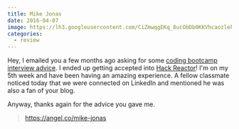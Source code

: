 ```yaml
---
title: Mike Jonas
date: 2016-04-07
image: https://lh3.googleusercontent.com/CiZmwqgEKq_8ucObDb0KKVhcaozlekxNb6mFaOjzx1ZThnOAUbgeIvtQsh87AZMXnZgBywPiJQI-L3V3OSSOEjEeNhoJE1HYr5azrkWhEP8U5DOo44PgUGYgOK_HM9BF2KTTSEJMsRAexloVUpnj31MKyetS0Je1V8n6CMTig6NcbbiyZGIeuck1UrE3iiV1dGkEeyCfX8rBiUy0cQH0kZUeQK-rR7AMzrbdAYqqTA7ADp2LD0xvaysiFq49CjvLkQR7BpRfNtCEObvKLXn8IkixMepWjbl-DLZ3yccAEvkuCkfgZOgl0NPDah9UUj455SaOjW-eD25z2hwpQ5YVvcmwGFNGwLVNo0_0Ow3U-hUzydIOoIxJgkWMLDpsngawojwPaIC81f-9aj44taU1JweJ2T103U3yEyJ7PBmJXXPnyfrTdLx0G1WPXRnHPkXgX1vy1FFbtteBkEdHesWOGIL9zqqB-xjBeqy-bdQ1YqfeI00Z0u1lHq-Kfkrp1AUO2YTOQl1FitqvtMZEkvQ9xnPvhSUY3dQ5OCEJK99PYQRfo2EPH2QhZGYuU9xeRF9S9lMvQ4PPpyMQSYMpx1glMduuLNcYY1GYkBIb4VrKuvxXVGyKOfTl499rPKbHAn8i=s200-no
categories:
  - review
---
```


Hey, I emailed you a few months ago asking for some [coding bootcamp interview advice](https://fvcproductions.com/2016/03/31/all-the-bootcamp-things/). I ended up getting accepted into [Hack Reactor](https://hackreactor.com/)! I'm on my 5th week and have been having an amazing experience. A fellow classmate noticed today that we were connected on LinkedIn and mentioned he was also a fan of your blog.

Anyway, thanks again for the advice you gave me.

> https://angel.co/mike-jonas
